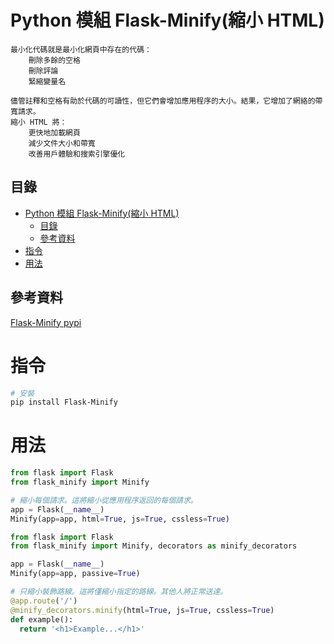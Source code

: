 # Python 模組 Flask-Minify(縮小 HTML)

```
最小化代碼就是最小化網頁中存在的代碼：
	刪除多餘的空格
	刪除評論
	緊縮變量名

儘管註釋和空格有助於代碼的可讀性，但它們會增加應用程序的大小。結果，它增加了網絡的帶寬請求。
縮小 HTML 將：
	更快地加載網頁
	減少文件大小和帶寬
	改善用戶體驗和搜索引擎優化
```

## 目錄

- [Python 模組 Flask-Minify(縮小 HTML)](#python-模組-flask-minify縮小-html)
	- [目錄](#目錄)
	- [參考資料](#參考資料)
- [指令](#指令)
- [用法](#用法)

## 參考資料

[Flask-Minify pypi](https://pypi.org/project/Flask-Minify/)

# 指令

```bash
# 安裝
pip install Flask-Minify
```

# 用法

```Python
from flask import Flask
from flask_minify import Minify

# 縮小每個請求。這將縮小從應用程序返回的每個請求。
app = Flask(__name__)
Minify(app=app, html=True, js=True, cssless=True)
```

```Python
from flask import Flask
from flask_minify import Minify, decorators as minify_decorators

app = Flask(__name__)
Minify(app=app, passive=True)

# 只縮小裝飾路線。這將僅縮小指定的路線。其他人將正常送達。
@app.route('/')
@minify_decorators.minify(html=True, js=True, cssless=True)
def example():
  return '<h1>Example...</h1>'
```

